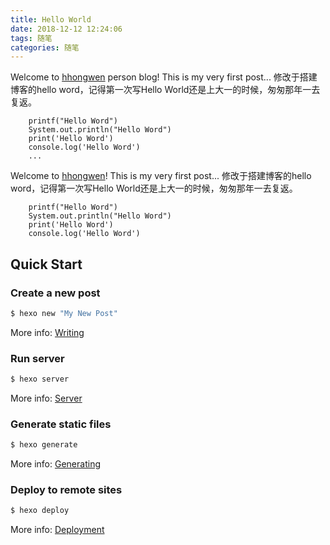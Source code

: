 ```yaml
---
title: Hello World
date: 2018-12-12 12:24:06
tags: 随笔
categories: 随笔
---
```


Welcome to [hhongwen](https://hhongwen.cn/) person blog! This is my very first post...
修改于搭建博客的hello word，记得第一次写Hello World还是上大一的时候，匆匆那年一去复返。

``` code
    printf("Hello Word")
    System.out.println("Hello Word")
    print('Hello Word')
    console.log('Hello Word')
    ...
```

<!--more-->

Welcome to [hhongwen](https://hhongwen.cn/)! This is my very first post...
修改于搭建博客的hello word，记得第一次写Hello World还是上大一的时候，匆匆那年一去复返。

``` code
    printf("Hello Word")
    System.out.println("Hello Word")
    print('Hello Word')
    console.log('Hello Word')
```

## Quick Start

### Create a new post

``` bash
$ hexo new "My New Post"
```

More info: [Writing](https://hexo.io/docs/writing.html)

### Run server

``` bash
$ hexo server
```

More info: [Server](https://hexo.io/docs/server.html)

### Generate static files

``` bash
$ hexo generate
```

More info: [Generating](https://hexo.io/docs/generating.html)

### Deploy to remote sites

``` bash
$ hexo deploy
```

More info: [Deployment](https://hexo.io/docs/deployment.html)
